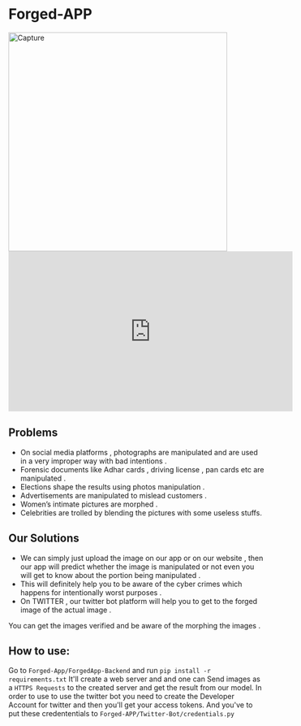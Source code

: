 # Forged-APP
<img width="431" alt="Capture" src="https://user-images.githubusercontent.com/43638955/113031197-05a47b00-91ac-11eb-854a-3b7473807bc6.PNG">
<iframe width="560" height="315" src="https://www.youtube.com/embed/xP8vPzHPoUw" title="YouTube video player" frameborder="0" allow="accelerometer; autoplay; clipboard-write; encrypted-media; gyroscope; picture-in-picture" allowfullscreen></iframe>

## Problems 

* On social media platforms ,  photographs are manipulated and are used in a very improper way with bad intentions . 
* Forensic documents like Adhar cards , driving license , pan cards etc are manipulated . 
* Elections shape the results using photos manipulation .
* Advertisements are manipulated to mislead customers . 
* Women’s intimate pictures are morphed . 
* Celebrities are trolled by blending the pictures with some useless stuffs.

## Our Solutions

* We can simply just upload the image on our app or on our website , then our app will predict whether the image is manipulated or not even you will get to know about the portion being manipulated . 
* This will definitely help you to be aware of the  cyber crimes which happens for intentionally worst purposes . 
* On TWITTER , our twitter bot  platform will help you to get to the forged image of the actual image .

You can get the images verified and be aware of the morphing the images .  

## How to use:
Go to ```Forged-App/ForgedApp-Backend``` and run ```pip install -r requirements.txt```
It'll create a web server and and one can Send images as a ```HTTPS Requests``` to the created server and get the result from our model.
In order to use to use the twitter bot you need to create the Developer Account for twitter and then you'll get your access tokens. And you've to put these credententials to ```Forged-APP/Twitter-Bot/credentials.py```
